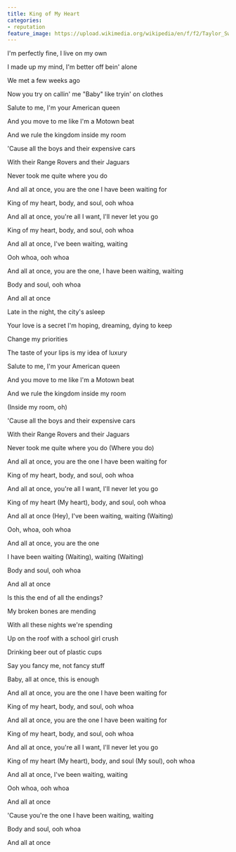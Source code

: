 ```yaml
---
title: King of My Heart
categories:
- reputation
feature_image: https://upload.wikimedia.org/wikipedia/en/f/f2/Taylor_Swift_-_Reputation.png
--- 
```

I'm perfectly fine, I live on my own

I made up my mind, I'm better off bein' alone

We met a few weeks ago

Now you try on callin' me "Baby" like tryin' on clothes

Salute to me, I'm your American queen

And you move to me like I'm a Motown beat

And we rule the kingdom inside my room

'Cause all the boys and their expensive cars

With their Range Rovers and their Jaguars

Never took me quite where you do

And all at once, you are the one I have been waiting for

King of my heart, body, and soul, ooh whoa

And all at once, you're all I want, I'll never let you go

King of my heart, body, and soul, ooh whoa

And all at once, I've been waiting, waiting

Ooh whoa, ooh whoa

And all at once, you are the one, I have been waiting, waiting

Body and soul, ooh whoa

And all at once

Late in the night, the city's asleep

Your love is a secret I'm hoping, dreaming, dying to keep

Change my priorities

The taste of your lips is my idea of luxury

Salute to me, I'm your American queen

And you move to me like I'm a Motown beat

And we rule the kingdom inside my room

(Inside my room, oh)

'Cause all the boys and their expensive cars

With their Range Rovers and their Jaguars

Never took me quite where you do (Where you do)

And all at once, you are the one I have been waiting for

King of my heart, body, and soul, ooh whoa

And all at once, you're all I want, I'll never let you go

King of my heart (My heart), body, and soul, ooh whoa

And all at once (Hey), I've been waiting, waiting (Waiting)

Ooh, whoa, ooh whoa

And all at once, you are the one

I have been waiting (Waiting), waiting (Waiting)

Body and soul, ooh whoa

And all at once

Is this the end of all the endings?

My broken bones are mending

With all these nights we're spending

Up on the roof with a school girl crush

Drinking beer out of plastic cups

Say you fancy me, not fancy stuff

Baby, all at once, this is enough

And all at once, you are the one I have been waiting for

King of my heart, body, and soul, ooh whoa

And all at once, you are the one I have been waiting for

King of my heart, body, and soul, ooh whoa

And all at once, you're all I want, I'll never let you go

King of my heart (My heart), body, and soul (My soul), ooh whoa

And all at once, I've been waiting, waiting

Ooh whoa, ooh whoa

And all at once

'Cause you're the one I have been waiting, waiting

Body and soul, ooh whoa

And all at once